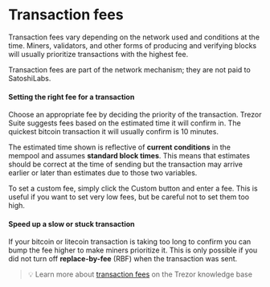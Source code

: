 # Transaction fees

Transaction fees vary depending on the network used and conditions at the time. Miners, validators, and other forms of producing and verifying blocks will usually prioritize transactions with the highest fee.

Transaction fees are part of the network mechanism; they are not paid to SatoshiLabs.

#### Setting the right fee for a transaction

Choose an appropriate fee by deciding the priority of the transaction. Trezor Suite suggests fees based on the estimated time it will confirm in. The quickest bitcoin transaction it will usually confirm is 10 minutes.

The estimated time shown is reflective of **current conditions** in the mempool and assumes **standard block times**. This means that estimates should be correct at the time of sending but the transaction may arrive earlier or later than estimates due to those two variables.

To set a custom fee, simply click the Custom button and enter a fee. This is useful if you want to set very low fees, but be careful not to set them too high.

#### Speed up a slow or stuck transaction

If your bitcoin or litecoin transaction is taking too long to confirm you can bump the fee higher to make miners prioritize it. This is only possible if you did not turn off **replace-by-fee** (RBF) when the transaction was sent.

> 💡 Learn more about [transaction fees](https://trezor.io/learn/a/transaction-fees-in-trezor-suite-app) on the Trezor knowledge base
